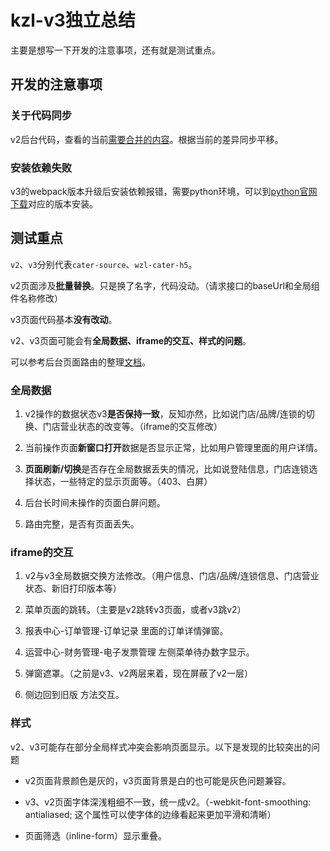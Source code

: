 # kzl-v3独立总结

主要是想写一下开发的注意事项，还有就是测试重点。

## 开发的注意事项

### 关于代码同步

v2后台代码，查看的当前[需要合并的内容](http://git.int.kzl.com.cn/k/cater-source/compare/fea/v3_add_v2_before...fea/print_manage)。根据当前的差异同步平移。

### 安装依赖失败

v3的webpack版本升级后安装依赖报错，需要python环境，可以到[python官网下载](https://www.python.org/downloads/release/python-2716/)对应的版本安装。

## 测试重点

`v2`、`v3`分别代表`cater-source`、`wzl-cater-h5`。

v2页面涉及**批量替换**。只是换了名字，代码没动。（请求接口的baseUrl和全局组件名称修改）

v3页面代码基本**没有改动**。

v2、v3页面可能会有**全局数据、iframe的交互、样式的问题**。

可以参考后台页面路由的整理[文档](https://w4ib2x4t86.feishu.cn/sheets/L4pEssEBkhvZN1tHDk4cVhXon4d)。

### 全局数据

1. v2操作的数据状态v3**是否保持一致**，反知亦然，比如说门店/品牌/连锁的切换、门店营业状态的改变等。（iframe的交互修改）

1. 当前操作页面**新窗口打开**数据是否显示正常，比如用户管理里面的用户详情。

1. **页面刷新/切换**是否存在全局数据丢失的情况，比如说登陆信息，门店连锁选择状态，一些特定的显示页面等。（403、白屏）

1. 后台长时间未操作的页面白屏问题。

1. 路由完整，是否有页面丢失。

### iframe的交互

1. v2与v3全局数据交换方法修改。（用户信息、门店/品牌/连锁信息、门店营业状态、新旧打印版本等）

1. 菜单页面的跳转。（主要是v2跳转v3页面，或者v3跳v2）

1. 报表中心-订单管理-订单记录 里面的订单详情弹窗。

1. 运营中心-财务管理-电子发票管理 左侧菜单待办数字显示。

1. 弹窗遮罩。（之前是v3、v2两层来着，现在屏蔽了v2一层）

1. 侧边回到旧版 方法交互。

### 样式

v2、v3可能存在部分全局样式冲突会影响页面显示。以下是发现的比较突出的问题

- v2页面背景颜色是灰的，v3页面背景是白的也可能是灰色问题兼容。

- v3、v2页面字体深浅粗细不一致，统一成v2。（-webkit-font-smoothing: antialiased; 这个属性可以使字体的边缘看起来更加平滑和清晰）

- 页面筛选（inline-form）显示重叠。
